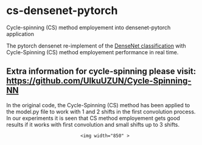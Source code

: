 # cs-densenet-pytorch
Cycle-spinning (CS) method employement into densenet-pytorch application

The pytorch densenet re-implement of the [DenseNet classification](https://pytorch.org/hub/pytorch_vision_densenet/) with Cycle-Spinning (CS) method employement performance in real time.

## Extra information for cycle-spinning please visit: https://github.com/UlkuUZUN/Cycle-Spinning-NN

In the original code, the Cycle-Spinning (CS) method has been applied to the model.py file to work with 1 and 2 shifts in the first convolution process. In our experiments it is seen that CS method employement gets good results if it works with first convolution and small shifts up to 3 shifts.

<div align="center">
  <p>

      <img width="850" >
  </p>
</div>

